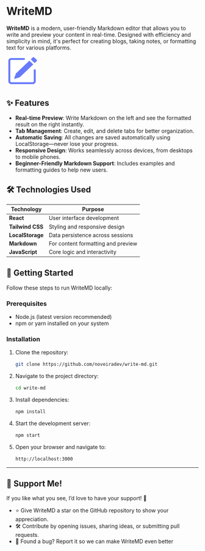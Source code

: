 # WriteMD

**WriteMD** is a modern, user-friendly Markdown editor that allows you to write and preview your content in real-time. Designed with efficiency and simplicity in mind, it's perfect for creating blogs, taking notes, or formatting text for various platforms.

![WriteMD Logo](https://github.com/noveiradev/write-md/blob/master/src/assets/images/logo.svg)

## ✨ Features

- **Real-time Preview**: Write Markdown on the left and see the formatted result on the right instantly.
- **Tab Management**: Create, edit, and delete tabs for better organization.
- **Automatic Saving**: All changes are saved automatically using LocalStorage—never lose your progress.
- **Responsive Design**: Works seamlessly across devices, from desktops to mobile phones.
- **Beginner-Friendly Markdown Support**: Includes examples and formatting guides to help new users.

## 🛠️ Technologies Used

| Technology       | Purpose                                    |
|------------------|--------------------------------------------|
| **React**        | User interface development                |
| **Tailwind CSS** | Styling and responsive design             |
| **LocalStorage** | Data persistence across sessions          |
| **Markdown**     | For content formatting and preview        |
| **JavaScript**   | Core logic and interactivity              |

## 🚀 Getting Started

Follow these steps to run WriteMD locally:

### Prerequisites
- Node.js (latest version recommended)
- npm or yarn installed on your system

### Installation

1. Clone the repository:
   ```bash
   git clone https://github.com/noveiradev/write-md.git
2. Navigate to the project directory:
   ```bash
   cd write-md
3. Install dependencies:
   ```bash
   npm install
4. Start the development server:
   ```bash
   npm start
5. Open your browser and navigate to:
   ```bash
   http://localhost:3000 
---

## 💜 Support Me!
If you like what you see, I’d love to have your support! 🚀

 - ⭐ Give WriteMD a star on the GitHub repository to show your appreciation.
- 🛠️ Contribute by opening issues, sharing ideas, or submitting pull requests.
- 🐛 Found a bug? Report it so we can make WriteMD even better
